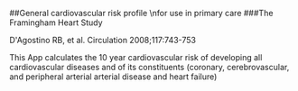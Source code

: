 ##General cardiovascular risk profile \nfor use in primary care
###The Framingham Heart Study

D'Agostino RB, et al. Circulation 2008;117:743-753

This App calculates the 10 year cardiovascular risk of developing all cardiovascular diseases and of its constituents (coronary, cerebrovascular, and peripheral arterial arterial disease and heart failure)
